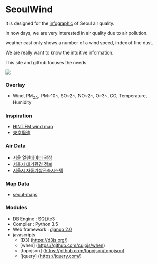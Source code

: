 # SeoulWind

It is designed for the [infographic](https://en.wikipedia.org/wiki/Infographic) of Seoul air quality.

In now days, we are very interested in air quality due to air pollution.
 
weather cast only shows a number of a wind speed, index of fine dust.

We are really want to know the intuitive information.

This site and github focuses the needs.

<img src="https://raw.githubusercontent.com/akahard2dj/SeoulWind/master/image/SeoulWind_Page.png">

### Overlay
 - Wind, PM<sub>2.5</sub>, PM~10~, SO~2~, NO~2~, O~3~, CO, Temperature, Humidity

### Inspiration
 - [HINT.FM wind map](http://hint.fm/wind/)
 - [東京風速](https://air.nullschool.net/)
 
### Air Data
 - [서울 열린데이터 광장](http://data.seoul.go.kr/)
 - [서울시 대기환경 정보](http://cleanair.seoul.go.kr/)
 - [서울시 자동기상관측시스템](http://aws.seoul.go.kr/)
    
  
### Map Data
 - [seoul-maps](https://github.com/southkorea/seoul-maps)
 
  
### Modules
 - DB Engine : SQLite3
 - Compiler : Python 3.5
 - Web framework : [django 2.0](https://www.djangoproject.com)
 - javascripts
    - [D3] (https://d3js.org/)
    - [when] (https://github.com/cujojs/when)
    - [topojson] (https://github.com/topojson/topojson)
    - [jquery] (https://jquery.com/)
